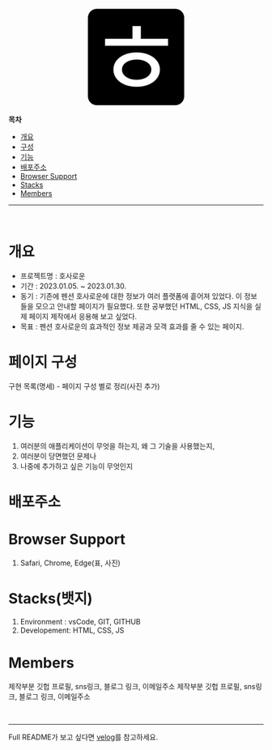 <div align = "center"><img src="./favicon/android-chrome-192x192.png" alt="hosaroun-logo"></div>

<!-- 목차 -->

**목차**

<ul>
    <li><a href="#개요">개요</a></li>
    <li><a href="#구성">구성</a></li>
    <li><a href="#기능">기능</a></li>
    <li><a href="#배포주소">배포주소</a></li>
    <li><a href="#browser-support">Browser Support</a></li>
    <li><a href="#stacks">Stacks</a></li>
    <li><a href="#members">Members</a></li>
</ul>

---

</br>

# 개요

- 프로젝트명 : 호사로운
- 기간 : 2023.01.05. ~ 2023.01.30.
- 동기 : 기존에 펜션 호사로운에 대한 정보가 여러 플랫폼에 흩어져 있었다. 이 정보들을 모으고 안내할 페이지가 필요했다. 또한 공부했던 HTML, CSS, JS 지식을 실제 페이지 제작에서 응용해 보고 싶었다.
- 목표 : 펜션 호사로운의 효과적인 정보 제공과 모객 효과를 줄 수 있는 페이지.

# 페이지 구성

구현 목록(명세) - 페이지 구성 별로 정리(사진 추가)

# 기능

1. 여러분의 애플리케이션이 무엇을 하는지,
   왜 그 기술을 사용했는지,
1. 여러분이 당면했던 문제나
1. 나중에 추가하고 싶은 기능이 무엇인지

# 배포주소

# Browser Support

1. Safari, Chrome, Edge(표, 사진)

# Stacks(뱃지)

1. Environment : vsCode, GIT, GITHUB
1. Developement: HTML, CSS, JS

# Members

제작부분 깃헙 프로필, sns링크, 블로그 링크, 이메일주소
제작부분 깃헙 프로필, sns링크, 블로그 링크, 이메일주소

</br>

---

Full README가 보고 싶다면 [velog](https://velog.io/@coldair426/series/%ED%98%B8%EC%82%AC%EB%A1%9C%EC%9A%B4%ED%94%84%EB%A1%9C%EC%A0%9D%ED%8A%B8)를 참고하세요.
